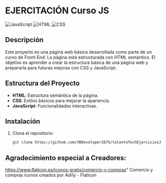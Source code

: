 # EJERCITACIÓN Curso JS

![JavaScript](https://img.shields.io/badge/JavaScript-ES6+-yellow)
![HTML](https://img.shields.io/badge/HTML5-%23E34F26.svg?&style=flat&logo=html5&logoColor=white)
![CSS](https://img.shields.io/badge/CSS3-%231572B6.svg?&style=flat&logo=css3&logoColor=white)

## Descripción

Este proyecto es una página web básica desarrollada como parte de un curso de Front-End. La página está estructurada con HTML semántico. El objetivo es aprender a crear la estructura básica de una página web y prepararla para futuras mejoras con CSS y JavaScript.

## Estructura del Proyecto

- **HTML**: Estructura semántica de la página.
- **CSS**: Estilos básicos para mejorar la apariencia.
- **JavaScript**: Funcionalidades interactivas.

## Instalación

1. Clona el repositorio:
   ```sh
   git clone https://github.com/VBDeveloper2075/talentoTechEjerciciosJS

##  Agradecimiento especial a Creadores:
https://www.flaticon.es/iconos-gratis/comercio-y-compras" Comercio y compras iconos creados por Adrly - Flaticon